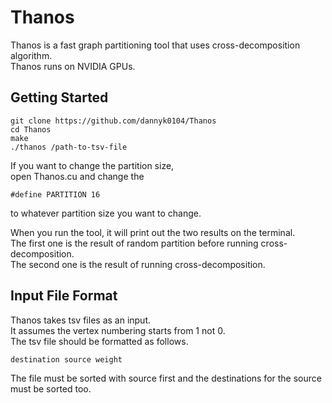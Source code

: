 # Thanos

Thanos is a fast graph partitioning tool that uses cross-decomposition algorithm.  
Thanos runs on NVIDIA GPUs.

## Getting Started

```
git clone https://github.com/dannyk0104/Thanos
cd Thanos
make
./thanos /path-to-tsv-file
```

If you want to change the partition size,  
open Thanos.cu and change the

```
#define PARTITION 16
```

to whatever partition size you want to change.

When you run the tool, it will print out the two results on the terminal.  
The first one is the result of random partition before running cross-decomposition.  
The second one is the result of running cross-decomposition.

## Input File Format

Thanos takes tsv files as an input.  
It assumes the vertex numbering starts from 1 not 0.  
The tsv file should be formatted as follows.

```
destination source weight
```

The file must be sorted with source first and the destinations for the source must be sorted too.
